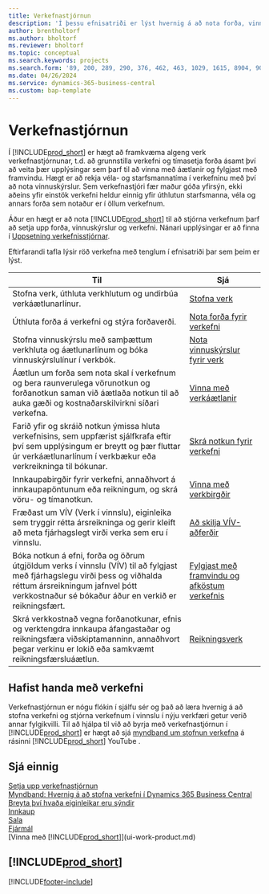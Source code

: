 ```yaml
---
title: Verkefnastjórnun
description: 'Í þessu efnisatriði er lýst hvernig á að nota forða, vinnuskýrslur og verkefni til að vinna með áætlanir.'
author: brentholtorf
ms.author: bholtorf
ms.reviewer: bholtorf
ms.topic: conceptual
ms.search.keywords: projects
ms.search.form: '89, 200, 289, 290, 376, 462, 463, 1029, 1615, 8904, 9014, 9015'
ms.date: 04/26/2024
ms.service: dynamics-365-business-central
ms.custom: bap-template
---
```

# <a name="project-management"></a>Verkefnastjórnun

Í [!INCLUDE[prod_short](includes/prod_short.md)] er hægt að framkvæma algeng verk verkefnastjórnunar, t.d. að grunnstilla verkefni og tímasetja forða ásamt því að veita þær upplýsingar sem þarf til að vinna með áætlanir og fylgjast með framvindu. Hægt er að rekja véla- og starfsmannatíma í verkefninu með því að nota vinnuskýrslur. Sem verkefnastjóri fær maður góða yfirsýn, ekki aðeins yfir einstök verkefni heldur einnig yfir úthlutun starfsmanna, véla og annars forða sem notaður er í öllum verkefnum.

Áður en hægt er að nota [!INCLUDE[prod_short](includes/prod_short.md)] til að stjórna verkefnum þarf að setja upp forða, vinnuskýrslur og verkefni. Nánari upplýsingar er að finna í [Uppsetning verkefnisstjórnar](projects-setup-projects.md).  

Eftirfarandi tafla lýsir röð verkefna með tenglum í efnisatriði þar sem þeim er lýst.

| Til | Sjá |
| --- | --- |
| Stofna verk, úthluta verkhlutum og undirbúa verkáætlunarlínur. |[Stofna verk](projects-how-create-jobs.md) |
| Úthluta forða á verkefni og stýra forðaverði. |[Nota forða fyrir verkefni](projects-how-use-resources.md) |
| Stofna vinnuskýrslu með samþættum verkhluta og áætlunarlínum og bóka vinnuskýrslulínur í verkbók. |[Nota vinnuskýrslur fyrir verk](projects-how-use-time-sheets.md) |
| Áætlun um forða sem nota skal í verkefnum og bera raunverulega vörunotkun og forðanotkun saman við áætlaða notkun til að auka gæði og kostnaðarskilvirkni síðari verkefna. |[Vinna með verkáætlanir](projects-how-manage-budgets.md) |
| Farið yfir og skráið notkun ýmissa hluta verkefnisins, sem uppfærist sjálfkrafa eftir því sem upplýsingum er breytt og þær fluttar úr verkáætlunarlínum í verkbækur eða verkreikninga til bókunar. |[Skrá notkun fyrir verkefni](projects-how-record-job-usage.md) |
| Innkaupabirgðir fyrir verkefni, annaðhvort á innkaupapöntunum eða reikningum, og skrá vöru- og tímanotkun. |[Vinna með verkbirgðir](projects-how-manage-project-supplies.md) |
| Fræðast um VÍV (Verk í vinnslu), eiginleika sem tryggir rétta ársreikninga og gerir kleift að meta fjárhagslegt virði verka sem eru í vinnslu. |[Að skilja VÍV-aðferðir](projects-understanding-wip.md) |
| Bóka notkun á efni, forða og öðrum útgjöldum verks í vinnslu (VÍV) til að fylgjast með fjárhagslegu virði þess og viðhalda réttum ársreikningum jafnvel þótt verkkostnaður sé bókaður áður en verkið er reikningsfært. |[Fylgjast með framvindu og afköstum verkefnis](projects-how-monitor-progress-performance.md) |
| Skrá verkkostnað vegna forðanotkunar, efnis og verktengdra innkaupa áfangastaðar og reikningsfæra viðskiptamanninn, annaðhvort þegar verkinu er lokið eða samkvæmt reikningsfærsluáætlun. |[Reikningsverk](projects-how-invoice-jobs.md) |

## <a name="get-started-with-projects"></a>Hafist handa með verkefni

Verkefnastjórnun er nógu flókin í sjálfu sér og það að læra hvernig á að stofna verkefni og stjórna verkefnum í vinnslu í nýju verkfæri getur verið annar fylgikvilli. Til að hjálpa til við að byrja með verkefnastjórnun í [!INCLUDE[prod_short](includes/prod_short.md)] er hægt að sjá [myndband um stofnun verkefna](https://www.youtube.com/watch?v=VqaPWr7BWmw) á rásinni [!INCLUDE[prod_short](includes/prod_short.md)] YouTube .  

## <a name="see-also"></a>Sjá einnig

[Setja upp verkefnastjórnun](projects-setup-projects.md)  
[Myndband: Hvernig á að stofna verkefni í Dynamics 365 Business Central](https://www.youtube.com/watch?v=VqaPWr7BWmw)  
[Breyta því hvaða eiginleikar eru sýndir](ui-experiences.md)  
[Innkaup](purchasing-manage-purchasing.md)  
[Sala](sales-manage-sales.md)  
[Fjármál](finance.md)  
[Vinna með [!INCLUDE[prod_short](includes/prod_short.md)]](ui-work-product.md)  

## [!INCLUDE[prod_short](includes/free_trial_md.md)]  

[!INCLUDE[footer-include](includes/footer-banner.md)]
